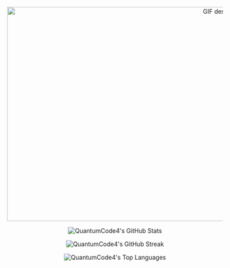 <p align="center">
  <img src="https://static.scientificamerican.com/sciam/assets/Image/2019/spinningblackhole.gif" alt="GIF description" width="1000" height="500" />
</p>

<p align="center">
  <img src="https://github-readme-stats.vercel.app/api?username=QuantumCode4&theme=vue-dark&show_icons=true&hide_border=true&count_private=true" alt="QuantumCode4's GitHub Stats" />
</p>

<p align="center">
  <img src="https://github-readme-streak-stats.herokuapp.com/?user=QuantumCode4&theme=vue-dark&hide_border=true" alt="QuantumCode4's GitHub Streak" />
</p>

<p align="center">
  <img src="https://github-readme-stats.vercel.app/api/top-langs/?username=QuantumCode4&theme=vue-dark&show_icons=true&hide_border=true&layout=compact" alt="QuantumCode4's Top Languages" />
</p>
